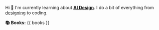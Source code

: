 Hi 👋
I'm currently learning about [**AI Design**](./AI_Design.md). I do a bit of everything from [designing](http://www.dribbble.com/nabil) to coding.

**📚 Books:**
{{ books }}
